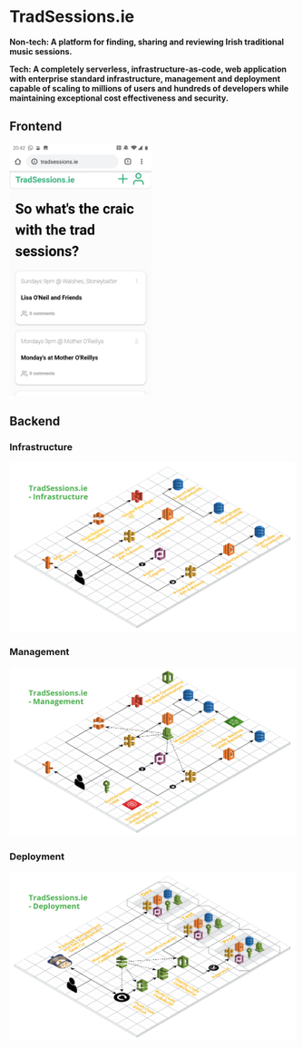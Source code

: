 # TradSessions.ie

**Non-tech: A platform for finding, sharing and reviewing Irish traditional music sessions.**

**Tech: A completely serverless, infrastructure-as-code, web application with enterprise standard infrastructure, management and deployment capable of scaling to millions of users and hundreds of developers while maintaining exceptional cost effectiveness and security.**

## Frontend

<img src="Readme/TradSessions.ie - Home.jpg" width="250">

## Backend

### Infrastructure

![](Readme/TradSessions.ie%20-%20Infrastructure.png)

### Management

![](Readme/TradSessions.ie%20-%20Management.png)

### Deployment

![](Readme/TradSessions.ie%20-%20Deployment.png)
